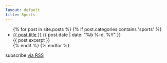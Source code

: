 ```yaml
---
layout: default
title: Sports
---
```


<div class="home">

  <ul class="posts">
    {% for post in site.posts %}
      {% if post.categories contains 'sports' %}
        <li>
          <a class="post-link" href="{{ post.url }}">{{ post.title }}</a>
          <span class="post-date">{{ post.date | date: "%b %-d, %Y" }}</span>
          <section>{{ post.excerpt }}</section>
        </li>
      {% endif %}
    {% endfor %}
  </ul>

  <p class="rss-subscribe">subscribe <a href="/feed.xml">via RSS</a></p>

</div>
